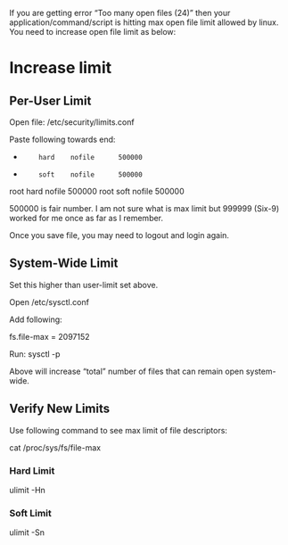 If you are getting error “Too many open files (24)” then your application/command/script 
is hitting max open file limit allowed by linux. You need to increase open file limit as below:

# Increase limit

## Per-User Limit

Open file: /etc/security/limits.conf

Paste following towards end:

*         hard    nofile      500000
*         soft    nofile      500000
root      hard    nofile      500000
root      soft    nofile      500000

500000 is fair number. I am not sure what is max limit but 999999 (Six-9) worked for me once as far as I remember.

Once you save file, you may need to logout and login again.

## System-Wide Limit

Set this higher than user-limit set above.

Open /etc/sysctl.conf 

Add following:

fs.file-max = 2097152

Run: sysctl -p

Above will increase “total” number of files that can remain open system-wide.

## Verify New Limits

Use following command to see max limit of file descriptors:

cat /proc/sys/fs/file-max

### Hard Limit

ulimit -Hn

### Soft Limit

ulimit -Sn
